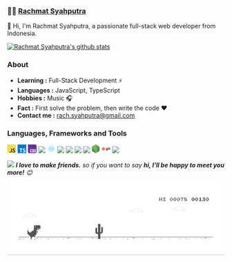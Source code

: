 ### :man_technologist: [Rachmat Syahputra](https://rachmatsyahputra.vercel.app/)

👋 Hi, I'm Rachmat Syahputra, a passionate full-stack web developer from Indonesia.

[![Rachmat Syahputra's github stats](https://github-readme-stats.vercel.app/api?username=rach-syahputra&count_private=true&show_icons=true&theme=radical)](https://github.com/rach-syahputra)

### About

- **Learning :** Full-Stack Development :zap:
- **Languages :** JavaScript, TypeScript
- **Hobbies :** Music :headphones:
- **Fact :** First solve the problem, then write the code :heart:
- **Contact me :** [rach.syahputra@gmail.com](mailto:rach.syahputra@gmail.com)

### Languages, Frameworks and Tools

<code><img height="20" src="https://raw.githubusercontent.com/github/explore/80688e429a7d4ef2fca1e82350fe8e3517d3494d/topics/javascript/javascript.png"></code>
<code><img height="20" src="https://raw.githubusercontent.com/github/explore/80688e429a7d4ef2fca1e82350fe8e3517d3494d/topics/typescript/typescript.png"></code>
<code><img height="20" src="https://raw.githubusercontent.com/github/explore/80688e429a7d4ef2fca1e82350fe8e3517d3494d/topics/css/css.png"></code>
<code><img height="20" src="https://raw.githubusercontent.com/marwin1991/profile-technology-icons/refs/heads/main/icons/tailwind_css.png"></code>
<code><img height="20" src="https://raw.githubusercontent.com/github/explore/80688e429a7d4ef2fca1e82350fe8e3517d3494d/topics/react/react.png"></code>
<code><img height="20" src="https://raw.githubusercontent.com/marwin1991/profile-technology-icons/refs/heads/main/icons/next_js.png"></code>
<code><img height="20" src="https://raw.githubusercontent.com/marwin1991/profile-technology-icons/refs/heads/main/icons/mysql.png"></code>
<code><img height="20" src="https://raw.githubusercontent.com/marwin1991/profile-technology-icons/refs/heads/main/icons/postgresql.png"></code>
<code><img height="20" src="https://raw.githubusercontent.com/marwin1991/profile-technology-icons/refs/heads/main/icons/supabase.png"></code>
<code><img height="20" src="https://raw.githubusercontent.com/github/explore/80688e429a7d4ef2fca1e82350fe8e3517d3494d/topics/nodejs/nodejs.png"></code>
<code><img height="20" src="https://raw.githubusercontent.com/github/explore/80688e429a7d4ef2fca1e82350fe8e3517d3494d/topics/git/git.png"></code>
<code><img height="20" src="https://raw.githubusercontent.com/marwin1991/profile-technology-icons/refs/heads/main/icons/figma.png"></code>

<img src="https://media.giphy.com/media/LnQjpWaON8nhr21vNW/giphy.gif" width="60"> <em><b>I love to make friends.</b> so if you want to say <b>hi, I'll be happy to meet you more!</b> 😊</em>

![Dino](https://raw.githubusercontent.com/wangningkai/wangningkai/master/assets/dino.gif)
